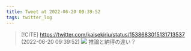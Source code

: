 ```yaml
---
title: Tweet at 2022-06-20 09:39:52
tags: twitter_log
---
```


> [!CITE] https://twitter.com/kaisekiriu/status/1538683015131713537 (2022-06-20 09:39:52)
> ![](https://twitter.com/kaisekiriu/status/1538683015131713537)
> 推論と納得の違い？
